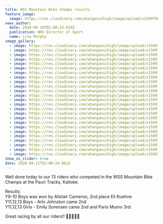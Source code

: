 ```yaml
---
title: WSS Mountain Bike Champs results
feature_image:
  image: https://res.cloudinary.com/whanganuihigh/image/upload/v1599790018/News/118989046_1673256559490110_4005523949574779697_o.jpg
news_author:
  date: 2020-09-10T02:00:24.019Z
  publication: WHS Director of Sport
  name: Lisa Murphy
image_gallery:
  - image: https://res.cloudinary.com/whanganuihigh/image/upload/v1599790566/News/WSS%20Mountain%20Bike%20Champs%20at%20Pauri%20Tracks%2C%20Kaitoke%2010.9.20/119169531_1673258082823291_1515644827646503164_o.jpg
  - image: https://res.cloudinary.com/whanganuihigh/image/upload/v1599790565/News/WSS%20Mountain%20Bike%20Champs%20at%20Pauri%20Tracks%2C%20Kaitoke%2010.9.20/119065121_1673257529490013_4006131596011272676_o.jpg
  - image: https://res.cloudinary.com/whanganuihigh/image/upload/v1599790565/News/WSS%20Mountain%20Bike%20Champs%20at%20Pauri%20Tracks%2C%20Kaitoke%2010.9.20/119141994_1673256329490133_4371798885749428978_o.jpg
  - image: https://res.cloudinary.com/whanganuihigh/image/upload/v1599790565/News/WSS%20Mountain%20Bike%20Champs%20at%20Pauri%20Tracks%2C%20Kaitoke%2010.9.20/119022762_1673257599490006_3877972066897024417_o.jpg
  - image: https://res.cloudinary.com/whanganuihigh/image/upload/v1599790564/News/WSS%20Mountain%20Bike%20Champs%20at%20Pauri%20Tracks%2C%20Kaitoke%2010.9.20/119037056_1673257382823361_5331254972948203469_o.jpg
  - image: https://res.cloudinary.com/whanganuihigh/image/upload/v1599790564/News/WSS%20Mountain%20Bike%20Champs%20at%20Pauri%20Tracks%2C%20Kaitoke%2010.9.20/119041658_1673256852823414_8086545607799305012_o.jpg
  - image: https://res.cloudinary.com/whanganuihigh/image/upload/v1599790564/News/WSS%20Mountain%20Bike%20Champs%20at%20Pauri%20Tracks%2C%20Kaitoke%2010.9.20/119030971_1673256882823411_7376145218833647607_o.jpg
  - image: https://res.cloudinary.com/whanganuihigh/image/upload/v1599790563/News/WSS%20Mountain%20Bike%20Champs%20at%20Pauri%20Tracks%2C%20Kaitoke%2010.9.20/119008895_1673257042823395_8604584992249565835_o.jpg
  - image: https://res.cloudinary.com/whanganuihigh/image/upload/v1599790562/News/WSS%20Mountain%20Bike%20Champs%20at%20Pauri%20Tracks%2C%20Kaitoke%2010.9.20/118986305_1673257312823368_148081629612906354_o.jpg
  - image: https://res.cloudinary.com/whanganuihigh/image/upload/v1599790561/News/WSS%20Mountain%20Bike%20Champs%20at%20Pauri%20Tracks%2C%20Kaitoke%2010.9.20/118972997_1673257862823313_5253264918765056558_o.jpg
  - image: https://res.cloudinary.com/whanganuihigh/image/upload/v1599790561/News/WSS%20Mountain%20Bike%20Champs%20at%20Pauri%20Tracks%2C%20Kaitoke%2010.9.20/118956998_1673258052823294_4215630074404442456_o.jpg
  - image: https://res.cloudinary.com/whanganuihigh/image/upload/v1599790561/News/WSS%20Mountain%20Bike%20Champs%20at%20Pauri%20Tracks%2C%20Kaitoke%2010.9.20/118974588_1673256556156777_5381726072119619379_o.jpg
  - image: https://res.cloudinary.com/whanganuihigh/image/upload/v1599790561/News/WSS%20Mountain%20Bike%20Champs%20at%20Pauri%20Tracks%2C%20Kaitoke%2010.9.20/118960076_1673258399489926_3845722208760592484_o.jpg
  - image: https://res.cloudinary.com/whanganuihigh/image/upload/v1599790559/News/WSS%20Mountain%20Bike%20Champs%20at%20Pauri%20Tracks%2C%20Kaitoke%2010.9.20/118930312_1673258426156590_4241957394606398539_o.jpg
  - image: https://res.cloudinary.com/whanganuihigh/image/upload/v1599790559/News/WSS%20Mountain%20Bike%20Champs%20at%20Pauri%20Tracks%2C%20Kaitoke%2010.9.20/118919625_1673256506156782_4440777013659483651_o.jpg
  - image: https://res.cloudinary.com/whanganuihigh/image/upload/v1599790559/News/WSS%20Mountain%20Bike%20Champs%20at%20Pauri%20Tracks%2C%20Kaitoke%2010.9.20/118953253_1673256346156798_3903723965066181625_o.jpg
  - image: https://res.cloudinary.com/whanganuihigh/image/upload/v1599790558/News/WSS%20Mountain%20Bike%20Champs%20at%20Pauri%20Tracks%2C%20Kaitoke%2010.9.20/118955312_1673256739490092_6331854635585975745_o.jpg
  - image: https://res.cloudinary.com/whanganuihigh/image/upload/v1599790558/News/WSS%20Mountain%20Bike%20Champs%20at%20Pauri%20Tracks%2C%20Kaitoke%2010.9.20/118938102_1673256749490091_2113390062723951354_o.jpg
  - image: https://res.cloudinary.com/whanganuihigh/image/upload/v1599790557/News/WSS%20Mountain%20Bike%20Champs%20at%20Pauri%20Tracks%2C%20Kaitoke%2010.9.20/118904708_1673257579490008_7120924003256193803_o.jpg
  - image: https://res.cloudinary.com/whanganuihigh/image/upload/v1599790556/News/WSS%20Mountain%20Bike%20Champs%20at%20Pauri%20Tracks%2C%20Kaitoke%2010.9.20/118890098_1673256959490070_6930205782054953125_o.jpg
  - image: https://res.cloudinary.com/whanganuihigh/image/upload/v1599790556/News/WSS%20Mountain%20Bike%20Champs%20at%20Pauri%20Tracks%2C%20Kaitoke%2010.9.20/118866841_1673257169490049_9002067278667089937_o.jpg
  - image: https://res.cloudinary.com/whanganuihigh/image/upload/v1599790556/News/WSS%20Mountain%20Bike%20Champs%20at%20Pauri%20Tracks%2C%20Kaitoke%2010.9.20/118883120_1673258186156614_9169540174916050754_o.jpg
  - image: https://res.cloudinary.com/whanganuihigh/image/upload/v1599790556/News/WSS%20Mountain%20Bike%20Champs%20at%20Pauri%20Tracks%2C%20Kaitoke%2010.9.20/118888635_1673257672823332_216531910820636181_o.jpg
  - image: https://res.cloudinary.com/whanganuihigh/image/upload/v1599790556/News/WSS%20Mountain%20Bike%20Champs%20at%20Pauri%20Tracks%2C%20Kaitoke%2010.9.20/118878177_1673256796156753_3782412128418057472_o.jpg
  - image: https://res.cloudinary.com/whanganuihigh/image/upload/v1599790822/News/WSS%20Mountain%20Bike%20Champs%20at%20Pauri%20Tracks%2C%20Kaitoke%2010.9.20/MTB-Champs-2020-PNG.png
show_in_slider: true
date: 2020-09-11T02:00:24.061Z
---
```

Well done today to our 13 riders who competed in the WSS Mountain Bike Champs at the Pauri Tracks, Kaitoke.

Results:  
Y9-10 Boys was won by Alistair Cameron, 2nd place Eli Kuehne  
Y11,12,13 Boys - Arlo Johnston came 2nd  
Y11,12,13 Girls - Emily Sorensen came 2nd and Paris Munro 3rd. 

Great racing by all our riders!! 💛💚🚴‍♀️🚴
